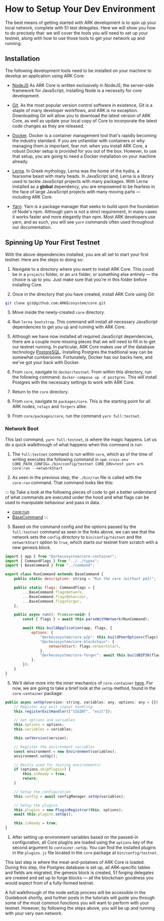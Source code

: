 # How to Setup Your Dev Environment

The best means of getting started with ARK development is to spin up your local network, complete with 51 test delegates. Here we will show you how to do precisely that: we will cover the tools you will need to set up your testnet, along with how to use those tools to get your network up and running.

## Installation

The following development tools need to be installed on your machine to develop an application using ARK Core:

- [NodeJS](https://nodejs.org/en/) As ARK Core is written exclusively in NodeJS, the server-side framework for JavaScript, installing Node is a necessity for core development.

- [Git](https://git-scm.com/). As the most popular version control software in existence, Git is a staple of many developer workflows, and ARK is no exception. Downloading Git will allow you to download the latest version of ARK Core, as well as update your local copy of Core to incorporate the latest code changes as they are released.

- [Docker](https://www.docker.com/). Docker is a container management tool that's rapidly becoming the industry standard. If you are unfamiliar with containers or why managing them is important, fear not: when you install ARK Core, a robust Docker setup is provided for you out of the box. However, to use that setup, you are going to need a Docker installation on your machine already.

- [Lerna](https://github.com/lerna/lerna). In Greek mythology, Lerna was the home of the hydra, a fearsome beast with many heads. In JavaScript land, Lerna is a library used to tackle JavaScript projects with many packages. With Lerna installed as a **global** dependency, you are empowered to be fearless in the face of large JavaScript projects with many moving parts — including ARK Core.

- [Yarn](https://yarnpkg.com/en/). Yarn is a package manager that seeks to build upon the foundation of Node's npm. Although yarn is not a strict requirement, in many cases it works faster and more elegantly than npm. Most ARK developers use yarn, and as such, you will see `yarn` commands often used throughout our documentation.

## Spinning Up Your First Testnet

With the above dependencies installed, you are all set to start your first testnet. Here are the steps to doing so:

1. Navigate to a directory where you want to install ARK Core. This could be in a `projects` folder, or an `ark` folder, or something else entirely — the choice is up to you. Just make sure that you're in this folder before installing Core.

2. Once in the directory that you have created, install ARK Core using Git:

```bash
git clone git@github.com:ARKEcosystem/core.git
```

3. Move inside the newly-created `core` directory.

4. Run `lerna bootstrap`. This command will install all necessary JavaScript dependencies to get you up and running with ARK Core.

5. Although we have now installed all required JavaScript dependencies, there are a couple more missing pieces that we will need to fill in to get our testnet running. In particular, ARK Core makes use of the database technology [PostgreSQL](https://www.postgresql.org/). Installing Postgres the traditional way can be somewhat cumbersome. Fortunately, Docker has our backs here, and we've got your back with Docker.

6. From `core`, navigate to `docker/testnet`. From within this directory, run the following command: `docker-compose up -d postgres`. This will install Postgres with the necessary settings to work with ARK Core.

7. Return to the `core` directory.

8. From `core`, navigate to `packages/core`. This is the starting point for all ARK nodes, `relays` and `forgers` alike.

9. From `core/packages/core`, run the command `yarn full:testnet`.

### Network Boot

This last command, `yarn full:testnet`, is where the magic happens. Let us do a quick walkthrough of what happens when this command is run:

1. The `full:testnet` command is run within `core`, which as of the time of writing executes the following command in `npm`: `cross-env CORE_PATH_CONFIG=./bin/config/testnet CORE_ENV=test yarn ark core:run --networkStart`

2. As seen in the previous step, the `./bin/run` file is called with the `core:run` command. That command looks like this:

::: tip
Take a look at the following pieces of code to get a better understand of what commands are executed under the hood and what flags can be used to manipulate behaviour and pass in data.

- [core:run](https://github.com/ARKEcosystem/core/blob/develop/packages/core/src/commands/core/run.ts)
- [BaseCommand](https://github.com/ARKEcosystem/core/blob/develop/packages/core/src/commands/command.ts#L20-L61)
  :::

3. Based on the command config and the options passed by the `full:testnet` command as seen in the links above, we can see that the network sets the `config` directory to `bin/config/testnet` and the `networkStart` option to `true`, which starts our testnet from scratch with a new genesis block.

```js
import { app } from "@arkecosystem/core-container";
import { CommandFlags } from "../../types";
import { BaseCommand } from "../command";

export class RunCommand extends BaseCommand {
    public static description: string = "Run the core (without pm2)";

    public static flags: CommandFlags = {
        ...BaseCommand.flagsNetwork,
        ...BaseCommand.flagsBehaviour,
        ...BaseCommand.flagsForger,
    };

    public async run(): Promise<void> {
        const { flags } = await this.parseWithNetwork(RunCommand);

        await this.buildApplication(app, flags, {
            options: {
                "@arkecosystem/core-p2p": this.buildPeerOptions(flags),
                "@arkecosystem/core-blockchain": {
                    networkStart: flags.networkStart,
                },
                "@arkecosystem/core-forger": await this.buildBIP38(flags),
            },
        });
    }
}
```

5. We'll delve more into the inner mechanics of `core-container` [here](/guidebook/core/node-lifecycle.html#bootstrapping-our-container). For now, we are going to take a brief look at the `setUp` method, found in the `core-container` package:

```js
public async setUp(version: string, variables: any, options: any = {}) {
    // Register any exit signal handling
    this.registerExitHandler(["SIGINT", "exit"]);

    // Set options and variables
    this.options = options;
    this.variables = variables;

    this.setVersion(version);

    // Register the environment variables
    const environment = new Environment(variables);
    environment.setUp();

    // Mainly used for testing environments!
    if (options.skipPlugins) {
        this.isReady = true;
        return;
    }

    // Setup the configuration
    this.config = await configManager.setUp(variables);

    // Setup the plugins
    this.plugins = new PluginRegistrar(this, options);
    await this.plugins.setUp();

    this.isReady = true;
}
```

1. After setting up environment variables based on the passed-in configuration, all Core plugins are loaded using the `options` key of the second argument to `container.setUp`. You can find the installed plugins in the `plugins.js` file located in the `core` package at `bin/config/testnet`.

This last step is where the meat-and-potatoes of ARK Core is loaded. During this step, the Postgres database is set up, all ARK-specific tables and fields are migrated, the genesis block is created, 51 forging delegates are created and set up to forge blocks — all the blockchain goodness you would expect from of a fully-formed testnet.

A full walkthrough of the node setUp process will be accessible in the Guidebook shortly, and further posts in the tutorials will guide you through some of the most common functions you will want to perform with your testnet. However, by following the steps above, you will be up and running with your very own network.
